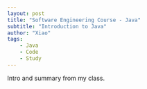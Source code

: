 ```yaml
---
layout: post
title: "Software Engineering Course - Java"
subtitle: "Introduction to Java"
author: "Xiao"
tags:
    - Java
    - Code
    - Study
---
```


Intro and summary from my class.